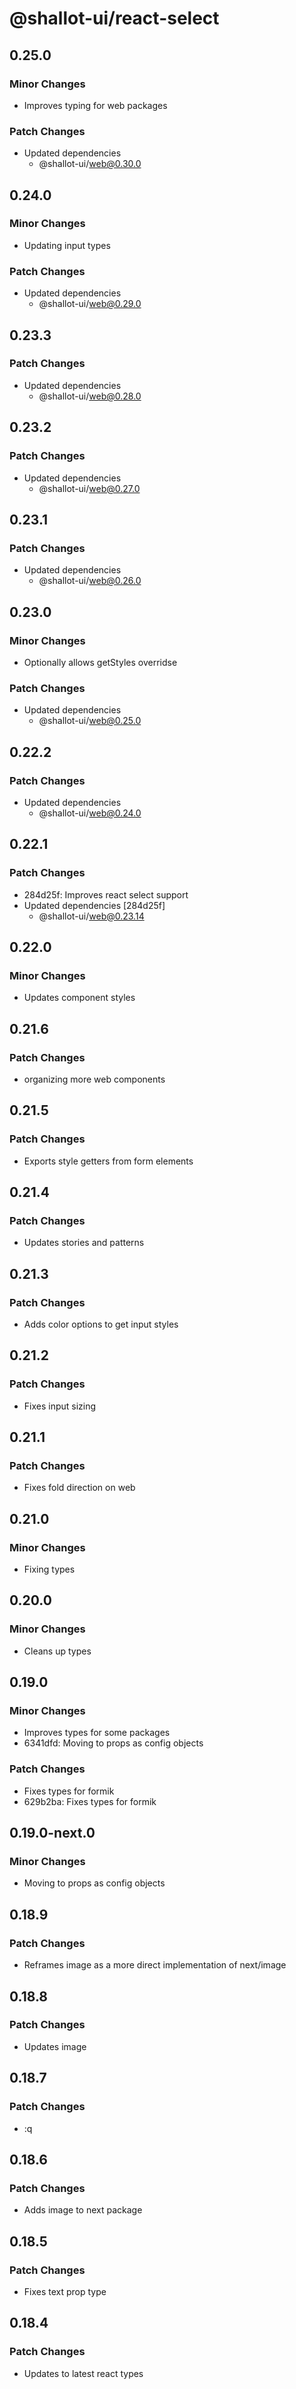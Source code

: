 # @shallot-ui/react-select

## 0.25.0

### Minor Changes

- Improves typing for web packages

### Patch Changes

- Updated dependencies
  - @shallot-ui/web@0.30.0

## 0.24.0

### Minor Changes

- Updating input types

### Patch Changes

- Updated dependencies
  - @shallot-ui/web@0.29.0

## 0.23.3

### Patch Changes

- Updated dependencies
  - @shallot-ui/web@0.28.0

## 0.23.2

### Patch Changes

- Updated dependencies
  - @shallot-ui/web@0.27.0

## 0.23.1

### Patch Changes

- Updated dependencies
  - @shallot-ui/web@0.26.0

## 0.23.0

### Minor Changes

- Optionally allows getStyles overridse

### Patch Changes

- Updated dependencies
  - @shallot-ui/web@0.25.0

## 0.22.2

### Patch Changes

- Updated dependencies
  - @shallot-ui/web@0.24.0

## 0.22.1

### Patch Changes

- 284d25f: Improves react select support
- Updated dependencies [284d25f]
  - @shallot-ui/web@0.23.14

## 0.22.0

### Minor Changes

- Updates component styles

## 0.21.6

### Patch Changes

- organizing more web components

## 0.21.5

### Patch Changes

- Exports style getters from form elements

## 0.21.4

### Patch Changes

- Updates stories and patterns

## 0.21.3

### Patch Changes

- Adds color options to get input styles

## 0.21.2

### Patch Changes

- Fixes input sizing

## 0.21.1

### Patch Changes

- Fixes fold direction on web

## 0.21.0

### Minor Changes

- Fixing types

## 0.20.0

### Minor Changes

- Cleans up types

## 0.19.0

### Minor Changes

- Improves types for some packages
- 6341dfd: Moving to props as config objects

### Patch Changes

- Fixes types for formik
- 629b2ba: Fixes types for formik

## 0.19.0-next.0

### Minor Changes

- Moving to props as config objects

## 0.18.9

### Patch Changes

- Reframes image as a more direct implementation of next/image

## 0.18.8

### Patch Changes

- Updates image

## 0.18.7

### Patch Changes

- :q

## 0.18.6

### Patch Changes

- Adds image to next package

## 0.18.5

### Patch Changes

- Fixes text prop type

## 0.18.4

### Patch Changes

- Updates to latest react types
